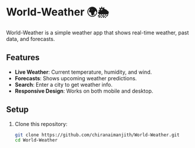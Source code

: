 # World-Weather 🌍🌦️

World-Weather is a simple weather app that shows real-time weather, past data, and forecasts.

## Features

- **Live Weather**: Current temperature, humidity, and wind.
- **Forecasts**: Shows upcoming weather predictions.
- **Search**: Enter a city to get weather info.
- **Responsive Design**: Works on both mobile and desktop.

## Setup

1. Clone this repository:
   ```bash
   git clone https://github.com/chiranaimanjith/World-Weather.git
   cd World-Weather
